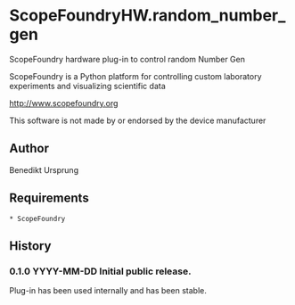 ScopeFoundryHW.random_number_gen
===========================

ScopeFoundry hardware plug-in to control random Number Gen

ScopeFoundry is a Python platform for controlling custom laboratory 
experiments and visualizing scientific data

<http://www.scopefoundry.org>

This software is not made by or endorsed by the device manufacturer


Author
----------

Benedikt Ursprung

Requirements
------------

	* ScopeFoundry


	
History
--------

### 0.1.0	YYYY-MM-DD	Initial public release.

Plug-in has been used internally and has been stable.
